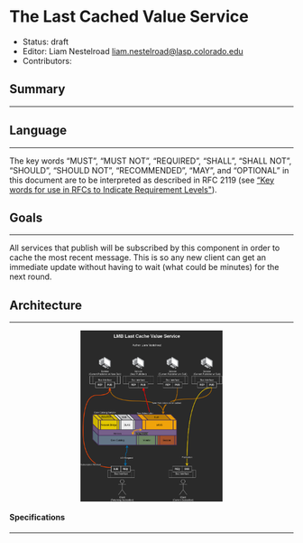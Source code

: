 # The Last Cached Value Service

+ Status: draft
+ Editor: Liam Nestelroad liam.nestelroad@lasp.colorado.edu
+ Contributors: 

## Summary
---



## Language
---

The key words “MUST”, “MUST NOT”, “REQUIRED”, “SHALL”, “SHALL NOT”, “SHOULD”, “SHOULD NOT”, “RECOMMENDED”, “MAY”, and “OPTIONAL” in this document are to be interpreted as described in RFC 2119 (see [“Key words for use in RFCs to Indicate Requirement Levels"](http://tools.ietf.org/html/rfc2119)).

## Goals
---

All services that publish will be subscribed by this component in order to cache the most recent message. This is so any new client can get an immediate update without having to wait (what could be minutes) for the next round.

## Architecture
---

<img src="../images/LMB_architecture-Last Cached Value Service.png" width="900px" style="display: block;
  margin-left: auto;
  margin-right: auto;
  width: 50%;">

#### Specifications
---